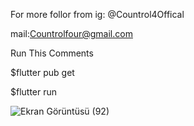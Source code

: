 For more follor from ig: @Countrol4Offical

mail:Countrolfour@gmail.com

Run This Comments

$flutter pub get

$flutter run





![Ekran Görüntüsü (92)](https://user-images.githubusercontent.com/47148545/143956830-f8d69c1c-cb1d-4483-828a-203d2e48cd7d.png)
